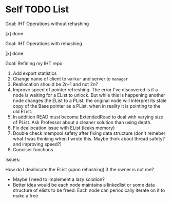 # Self TODO List
Goal: IHT Operations without rehashing

[x] done

Goal: IHT Operations with rehashing

[x] done

Goal: Refining my IHT repo

1. Add export statistics
2. Change name of client to `worker` and server to `manager`
3. Reallocation should be 2n-1 and not 2n?
4. Improve speed of pointer refreshing. The error I've discovered is if a node is waiting for a EList to unlock. But while this is happening another node changes the EList to a PList, the original node will interpret its stale copy of the Base pointer as a PList, when in reality it is pointing to the old EList.
5. In addition READ must become ExtendedRead to deal with varying size of PList. Ask Professor about a cleaner solution than using depth.
6. Fix deallocation issue with EList (leaks memory)
7. Double check mempool safety after fixing data structure (don't remeber what I was thinking when I wrote this. Maybe think about thread safety? and improving speed?)
8. Conciser functions

Issues:

How do I deallocate the EList (upon rehashing) if the owner is not me? 

* Maybe I need to implement a lazy solution? 
* Better idea would be each node maintains a linkedlist or some data structure of elists to be freed. Each node can periodically iterate on it to make a free.
